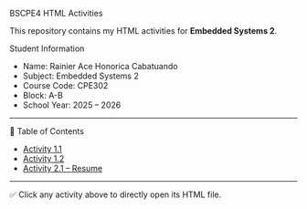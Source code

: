 BSCPE4 HTML Activities

This repository contains my HTML activities for **Embedded Systems 2**.

 Student Information
- Name: Rainier Ace Honorica Cabatuando  
- Subject: Embedded Systems 2  
- Course Code: CPE302  
- Block: A-B  
- School Year: 2025 – 2026  

---

📂 Table of Contents

- [Activity 1.1](Activity1-1.html)
- [Activity 1.2](Activity1-2.html)
- [Activity 2.1 – Resume](Activity2.1_Resume.html)

---

✅ Click any activity above to directly open its HTML file.
